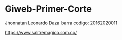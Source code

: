 # Giweb-Primer-Corte
Jhonnatan Leonardo Daza Ibarra
codigo: 20162020011

https://www.salitremagico.com.co/

